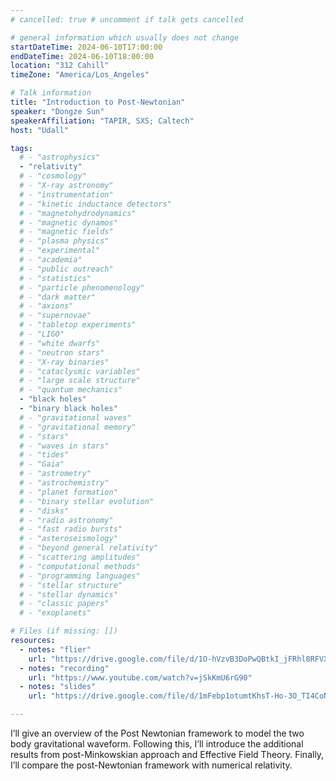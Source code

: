 ```yaml
---
# cancelled: true # uncomment if talk gets cancelled

# general information which usually does not change
startDateTime: 2024-06-10T17:00:00
endDateTime: 2024-06-10T18:00:00
location: "312 Cahill"
timeZone: "America/Los_Angeles"

# Talk information
title: "Introduction to Post-Newtonian"
speaker: "Dongze Sun"
speakerAffiliation: "TAPIR, SXS; Caltech"
host: "Udall"

tags:
  # - "astrophysics"
  - "relativity"
  # - "cosmology"
  # - "X-ray astronomy"
  # - "instrumentation"
  # - "kinetic inductance detectors"
  # - "magnetohydrodynamics"
  # - "magnetic dynamos"
  # - "magnetic fields"
  # - "plasma physics"
  # - "experimental"
  # - "academia"
  # - "public outreach"
  # - "statistics"
  # - "particle phenomenology"
  # - "dark matter"
  # - "axions"
  # - "supernovae"
  # - "tabletop experiments"
  # - "LIGO"
  # - "white dwarfs"
  # - "neutron stars"
  # - "X-ray binaries"
  # - "cataclysmic variables"
  # - "large scale structure"
  # - "quantum mechanics"
  - "black holes"
  - "binary black holes"
  # - "gravitational waves"
  # - "gravitational memory"
  # - "stars"
  # - "waves in stars"
  # - "tides"
  # - "Gaia"
  # - "astrometry"
  # - "astrochemistry"
  # - "planet formation"
  # - "binary stellar evolution"
  # - "disks"
  # - "radio astronomy"
  # - "fast radio bursts"
  # - "asteroseismology"
  # - "beyond general relativity"
  # - "scattering amplitudes"
  # - "computational methods"
  # - "programming languages"
  # - "stellar structure"
  # - "stellar dynamics"
  # - "classic papers"
  # - "exoplanets"

# Files (if missing: [])
resources:
  - notes: "flier"
    url: "https://drive.google.com/file/d/1O-hVzvB3DoPwQBtkI_jFRhl8RFVXvknj/view?usp=drive_link"
  - notes: "recording"
    url: "https://www.youtube.com/watch?v=jSkKmU6rG90"
  - notes: "slides"
    url: "https://drive.google.com/file/d/1mFebp1otumtKhsT-Ho-3O_TI4CoNtg5N/view?usp=drive_link"

---
```


I’ll give an overview of the Post Newtonian framework to model the two body gravitational waveform.
Following this, I’ll introduce the additional results from post-Minkowskian approach and Effective Field Theory.
Finally, I’ll compare the post-Newtonian framework with numerical relativity.
